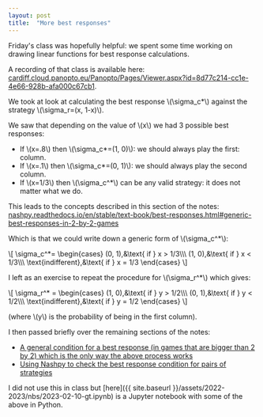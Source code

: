 ```yaml
---
layout: post
title:  "More best responses"
---
```


Friday's class was hopefully helpful: we spent some time working on drawing
linear functions for best response calculations.

A recording of that class is available here: [cardiff.cloud.panopto.eu/Panopto/Pages/Viewer.aspx?id=8d77c214-cc1e-4e66-928b-afa000c67cb1](https://cardiff.cloud.panopto.eu/Panopto/Pages/Viewer.aspx?id=8d77c214-cc1e-4e66-928b-afa000c67cb1).

We took at look at calculating the best response \\(\sigma\_c*\\) 
against 
the strategy \\(\sigma\_r=(x, 1-x)\\).

We saw that depending on the value of \\(x\\) we had 3 possible best responses:

- If \\(x=.8\\) then \\(\sigma\_c*=(1, 0)\\): we should always play the first:
  column.
- If \\(x=.1\\) then \\(\sigma\_c*=(0, 1)\\): we should always play the second
  column.
- If \\(x=1/3\\) then \\(\sigma\_c^*\\) can be any valid strategy: it does not
  matter what we do.

This leads to the concepts described in this section of the notes:
[nashpy.readthedocs.io/en/stable/text-book/best-responses.html#generic-best-responses-in-2-by-2-games](https://nashpy.readthedocs.io/en/stable/text-book/best-responses.html#generic-best-responses-in-2-by-2-games)

Which is that we could write down a generic form of \\(\sigma\_c^*\\):

\\[
\sigma\_c^*=
\begin{cases}
    (0, 1),&\text{ if } x > 1/3\\\\\\
    (1, 0),&\text{ if } x < 1/3\\\\\\
    \text{indifferent},&\text{ if } x = 1/3
\end{cases}
\\]

I left as an exercise to repeat the procedure for \\(\sigma\_r^*\\) which gives:


\\[
\sigma\_r^* =
\begin{cases}
    (1, 0),&\text{ if } y > 1/2\\\\\\
    (0, 1),&\text{ if } y < 1/2\\\\\\
    \text{indifferent},&\text{ if } y = 1/2
\end{cases}
\\]

(where \\(y\\) is the probability of being in the first column).

I then passed briefly over the remaining sections of the notes:

- [A general condition for a best response (in games that are bigger than 2 by
  2) which is the only way the above process works](https://nashpy.readthedocs.io/en/stable/text-book/best-responses.html#general-condition-for-a-best-response)
- [Using Nashpy to check the best response condition for pairs of strategies](https://nashpy.readthedocs.io/en/stable/how-to/check-best-responses.html#how-to-check-best-responses)

I did not use this in class but [here]({{ site.baseurl }}/assets/2022-2023/nbs/2023-02-10-gt.ipynb) is a Jupyter notebook with some of the
above in Python.
